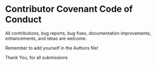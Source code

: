 # Contributor Covenant Code of Conduct

All contributions, bug reports, bug fixes, documentation improvements, enhancements, and ideas are welcome.

Remember to add yourself in the Authors file!

Thank You, for all submissions

